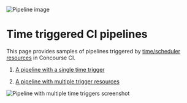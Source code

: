 ![Pipeline image](https://raw.githubusercontent.com/lsilvapvt/misc-support-files/master/docs/icons/concourse-timers.png)

# Time triggered CI pipelines

This page provides samples of pipelines triggered by [time/scheduler resources](https://github.com/concourse/time-resource) in Concourse CI.

1. [A pipeline with a single time trigger](01-single-time-trigger)  

1. [A pipeline with multiple trigger resources](02-multiple-time-triggers)  


![Pipeline with multiple time triggers screenshot](https://raw.githubusercontent.com/lsilvapvt/misc-support-files/master/docs/images/time-trigger-02.png)
